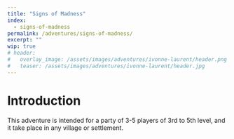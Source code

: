 ```yaml
---
title: "Signs of Madness"
index:
  - signs-of-madness
permalink: /adventures/signs-of-madness/
excerpt: ""
wip: true
# header:
#   overlay_image: /assets/images/adventures/ivonne-laurent/header.png
#   teaser: /assets/images/adventures/ivonne-laurent/header.jpg
---
```


# Introduction
This adventure is intended for a party of 3-5 players of 3rd to 5th level, and it take place in any village or settlement.
